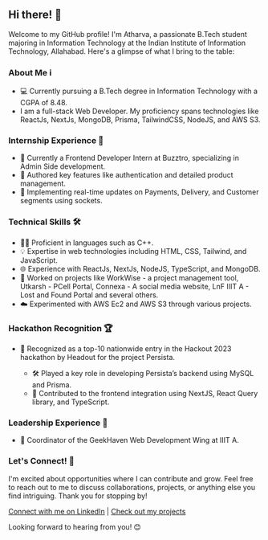 ## Hi there! 👋

Welcome to my GitHub profile! I'm Atharva, a passionate B.Tech student majoring in Information Technology at the Indian Institute of Information Technology, Allahabad. Here's a glimpse of what I bring to the table:

### About Me ℹ️
- 💻 Currently pursuing a B.Tech degree in Information Technology with a CGPA of 8.48.
- I am a full-stack Web Developer. My proficiency spans technologies like ReactJs, NextJs, MongoDB, Prisma, TailwindCSS, NodeJS, and AWS S3.

### Internship Experience 💼
- 🚀 Currently a Frontend Developer Intern at Buzztro, specializing in Admin Side development.
- 🌟 Authored key features like authentication and detailed product management.
- 🔧 Implementing real-time updates on Payments, Delivery, and Customer segments using sockets.

### Technical Skills 🛠️
- 👨‍💻 Proficient in languages such as C++.
- 💡 Expertise in web technologies including HTML, CSS, Tailwind, and JavaScript.
- 🌐 Experience with ReactJs, NextJs, NodeJS, TypeScript, and MongoDB.
- 🚀 Worked on projects like WorkWise - a project management tool, Utkarsh - PCell Portal, Connexa - A social media website, LnF IIIT A - Lost and Found Portal and several others.
- ☁️ Experimented with AWS Ec2 and AWS S3 through various projects.

### Hackathon Recognition 🏆
- 🏅 Recognized as a top-10 nationwide entry in the Hackout 2023 hackathon by Headout for the project Persista.

  - 🛠️ Played a key role in developing Persista’s backend using MySQL and Prisma.
  - 🚀 Contributed to the frontend integration using NextJS, React Query library, and TypeScript.

### Leadership Experience 🚀
- 🌟 Coordinator of the GeekHaven Web Development Wing at IIIT A.

### Let's Connect! 🤝
I'm excited about opportunities where I can contribute and grow. Feel free to reach out to me to discuss collaborations, projects, or anything else you find intriguing. Thank you for stopping by!

[Connect with me on LinkedIn](#) | [Check out my projects](#)

Looking forward to hearing from you! 😊
